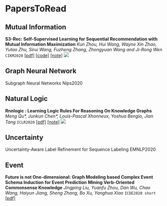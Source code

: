 # PapersToRead

## Mutual Information
**S3-Rec: Self-Supervised Learning for Sequential Recommendation with Mutual Information Maximization** *Kun Zhou, Hui Wang, Wayne Xin Zhao, Yutao Zhu, Sirui Wang, Fuzheng Zhang, Zhongyuan Wang and Ji-Rong Wen* `CIKM2020` [[pdf]](https://dl.acm.org/doi/pdf/10.1145/3340531.3411954) [[code]](https://github.com/RUCAIBox/CIKM2020-S3Rec) [[note]](https://docs.qq.com/doc/DWWpuYW1zY0RvWkxa) ![](https://img.shields.io/badge/Loss-InfoNCE-blue)

## Graph Neural Network
Subgraph Neural Networks Nips2020

## Natural Logic
**Rnnlogic : Learning Logic Rules For Reasoning On Knowledge Graphs** *Meng Qu\*, Junkun Chen\*, Louis-Pascal Xhonneux, Yoshua Bengio, Jian Tang* `ICLR2020` [[pdf]](https://arxiv.org/pdf/2010.04029.pdf) [[note]](https://docs.qq.com/doc/DWW54RFh0ZWdKbENm) ![](https://img.shields.io/badge/Logic-EM-blue)

## Uncertainty

Uncertainty-Aware Label Refinement for Sequence Labeling EMNLP2020

## Event

**Future is not One-dimensional: Graph Modeling based Complex Event Schema Induction for Event Prediction** 
**Mining Verb-Oriented Commonsense Knowledge** *Jingping Liu, Yuanfu Zhou, Dan Wu, Chao Wang, Haiyun Jiang, Sheng Zhang, Bo Xu, Yanghua Xiao* `ICDE2020 short` [[pdf]](https://ieeexplore.ieee.org/stamp/stamp.jsp?tp=&arnumber=9101187)
